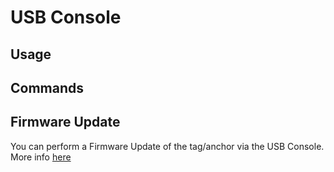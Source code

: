 # USB Console

## Usage 

## Commands

## Firmware Update
You can perform a Firmware Update of the tag/anchor via the USB Console. More info [here](cxRTLS_fwup.html#usb)